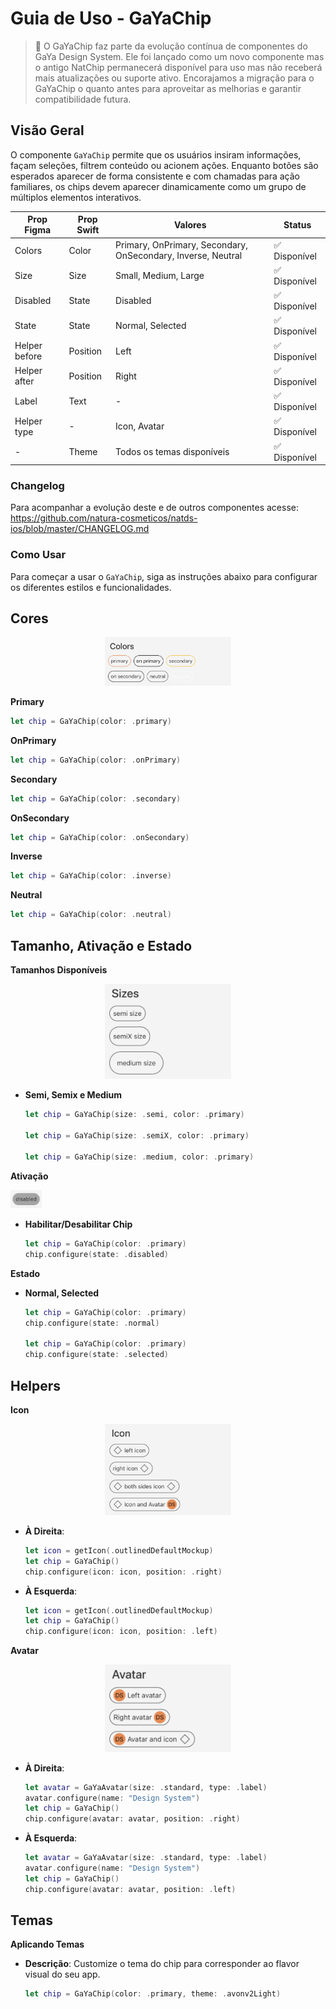# Guia de Uso - GaYaChip

> 📢 O GaYaChip faz parte da evolução contínua de componentes do GaYa Design System. Ele foi lançado como um novo componente mas o antigo NatChip permanecerá disponível para uso mas não receberá mais atualizações ou suporte ativo. Encorajamos a migração para o GaYaChip o quanto antes para aproveitar as melhorias e garantir compatibilidade futura.


## Visão Geral

O componente `GaYaChip` permite que os usuários insiram informações, façam seleções, filtrem conteúdo ou acionem ações. Enquanto botões são esperados aparecer de forma consistente e com chamadas para ação familiares, os chips devem aparecer dinamicamente como um grupo de múltiplos elementos interativos.


| Prop Figma       | Prop Swift       | Valores                    | Status            |
| -------------- | -------------- | ------------------------- | ----------------- |
| Colors          | Color          | Primary, OnPrimary, Secondary, OnSecondary, Inverse, Neutral | ✅  Disponível       |
| Size          | Size           | Small, Medium, Large      | ✅  Disponível       |
| Disabled          | State      | Disabled               | ✅  Disponível       |
| State          | State           | Normal, Selected         | ✅  Disponível       |
| Helper before          | Position          | Left | ✅  Disponível       |
| Helper after          | Position        | Right               | ✅  Disponível   |
| Label          | Text | -     | ✅  Disponível  |
| Helper type          | - | Icon, Avatar     | ✅  Disponível  |
| -          | Theme          | Todos os temas disponíveis      | ✅  Disponível       |

### Changelog

Para acompanhar a evolução deste e de outros componentes acesse: https://github.com/natura-cosmeticos/natds-ios/blob/master/CHANGELOG.md

### Como Usar

Para começar a usar o `GaYaChip`, siga as instruções abaixo para configurar os diferentes estilos e funcionalidades.


## Cores

<p align="center">
  <img alt="1" src="./images/gayachip_colors.png" width="40%"> 
</p>

**Primary**

  ```swift
  let chip = GaYaChip(color: .primary)
  ```

**OnPrimary**

  ```swift
  let chip = GaYaChip(color: .onPrimary)
  ```

**Secondary**
  ```swift
  let chip = GaYaChip(color: .secondary)
  ```
     
**OnSecondary**
  ```swift
  let chip = GaYaChip(color: .onSecondary)
  ```

**Inverse**
  ```swift
  let chip = GaYaChip(color: .inverse)
  ```

**Neutral**
  ```swift
  let chip = GaYaChip(color: .neutral)
  ```

## Tamanho, Ativação e Estado

**Tamanhos Disponíveis**

<p align="center">
  <img alt="1" src="./images/gayachip_sizes.png" width="40%"> 
</p>

 
 - **Semi, Semix e Medium**
     
     ```swift
     let chip = GaYaChip(size: .semi, color: .primary)

     let chip = GaYaChip(size: .semiX, color: .primary)

     let chip = GaYaChip(size: .medium, color: .primary)
     ```

**Ativação**

<p align="left">
  <img alt="1" src="./images/gayachip_disabled.png" width="10%"> 
</p>

   - **Habilitar/Desabilitar Chip**
     
     ```swift
     let chip = GaYaChip(color: .primary)
     chip.configure(state: .disabled)
     ```

**Estado**

- **Normal, Selected**
     
     ```swift
     let chip = GaYaChip(color: .primary)
     chip.configure(state: .normal)
        
     let chip = GaYaChip(color: .primary)
     chip.configure(state: .selected)
     ```
     
## Helpers

**Icon**

<p align="center">
  <img alt="1" src="./images/gayachip_icons.png" width="40%"> 
</p>

   - **À Direita**:
     ```swift
     let icon = getIcon(.outlinedDefaultMockup)
     let chip = GaYaChip()
     chip.configure(icon: icon, position: .right)
     ```
   - **À Esquerda**:
     ```swift
     let icon = getIcon(.outlinedDefaultMockup)
     let chip = GaYaChip()
     chip.configure(icon: icon, position: .left)
     ```

**Avatar**

<p align="center">
  <img alt="1" src="./images/gayachip_avatar.png" width="40%"> 
</p>

   - **À Direita**:
     ```swift
     let avatar = GaYaAvatar(size: .standard, type: .label)
     avatar.configure(name: "Design System")
     let chip = GaYaChip()
     chip.configure(avatar: avatar, position: .right)
     ```
   - **À Esquerda**:
     ```swift
     let avatar = GaYaAvatar(size: .standard, type: .label)
     avatar.configure(name: "Design System")
     let chip = GaYaChip()
     chip.configure(avatar: avatar, position: .left)
     ```

## Temas

**Aplicando Temas**
   - **Descrição**: Customize o tema do chip para corresponder ao flavor visual do seu app.
     ```swift
     let chip = GaYaChip(color: .primary, theme: .avonv2Light)
     ```
